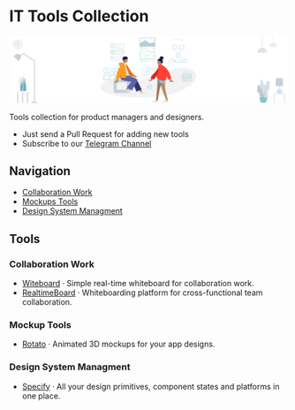 # IT Tools Collection

![Cover](cover.png)

Tools collection for product managers and designers.

* Just send a Pull Request for adding new tools
* Subscribe to our [Telegram Channel](https://tglink.me/lostdesign)

## Navigation

* [Collaboration Work](#collaboration-work)
* [Mockups Tools](#mockups-tools)
* [Design System Managment](#design-system-managment)

## Tools

### Collaboration Work

* [Witeboard](https://www.witeboard.com/) · Simple real-time whiteboard for collaboration work.
* [RealtimeBoard](https://www.realtimeboard.com/) · Whiteboarding platform for
cross-functional team collaboration.

### Mockup Tools

* [Rotato](https://rotato.xyz/) · Animated 3D mockups for your app designs.

### Design System Managment

* [Specify](https://specifyapp.com/) · All your design primitives, component states and platforms in one place.

